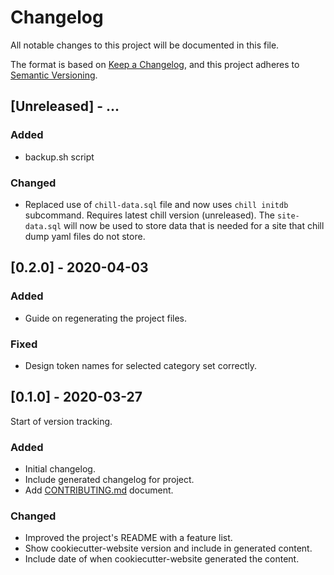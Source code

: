 # Changelog

All notable changes to this project will be documented in this file.

The format is based on [Keep a Changelog](https://keepachangelog.com/en/1.0.0/),
and this project adheres to [Semantic Versioning](https://semver.org/spec/v2.0.0.html).

<!--
Not every commit is added to this list, but many items listed are taken from the
git commit messages (`git shortlog 0.1.0..origin/develop`).

Types of changes

- **Added** for new features.
- **Changed** for changes in existing functionality.
- **Deprecated** for soon-to-be removed features.
- **Removed** for now removed features.
- **Fixed** for any bug fixes.
- **Security** in case of vulnerabilities.
-->

<!--
## [Unreleased] - ...
-->

## [Unreleased] - ...

### Added
- backup.sh script

### Changed
- Replaced use of `chill-data.sql` file and now uses `chill initdb` subcommand.
    Requires latest chill version (unreleased). The `site-data.sql` will now be
    used to store data that is needed for a site that chill dump yaml files do
    not store.

## [0.2.0] - 2020-04-03

### Added
- Guide on regenerating the project files.

### Fixed
- Design token names for selected category set correctly.

## [0.1.0] - 2020-03-27

Start of version tracking.

### Added

- Initial changelog.
- Include generated changelog for project.
- Add [CONTRIBUTING.md](CONTRIBUTING.md) document.

### Changed

- Improved the project's README with a feature list.
- Show cookiecutter-website version and include in generated content.
- Include date of when cookiecutter-website generated the content.
